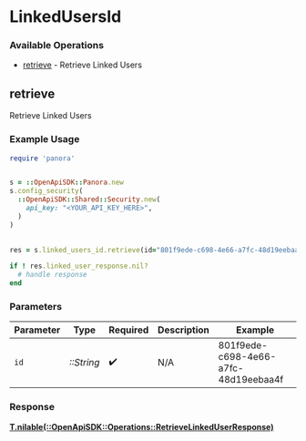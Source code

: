 # LinkedUsersId


### Available Operations

* [retrieve](#retrieve) - Retrieve Linked Users

## retrieve

Retrieve Linked Users

### Example Usage

```ruby
require 'panora'


s = ::OpenApiSDK::Panora.new
s.config_security(
  ::OpenApiSDK::Shared::Security.new(
    api_key: "<YOUR_API_KEY_HERE>",
  )
)

    
res = s.linked_users_id.retrieve(id="801f9ede-c698-4e66-a7fc-48d19eebaa4f")

if ! res.linked_user_response.nil?
  # handle response
end

```

### Parameters

| Parameter                            | Type                                 | Required                             | Description                          | Example                              |
| ------------------------------------ | ------------------------------------ | ------------------------------------ | ------------------------------------ | ------------------------------------ |
| `id`                                 | *::String*                           | :heavy_check_mark:                   | N/A                                  | 801f9ede-c698-4e66-a7fc-48d19eebaa4f |


### Response

**[T.nilable(::OpenApiSDK::Operations::RetrieveLinkedUserResponse)](../../models/operations/retrievelinkeduserresponse.md)**

